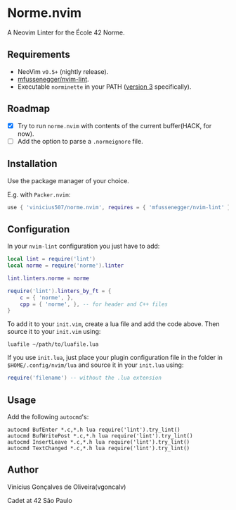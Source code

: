 # Norme.nvim

A Neovim Linter for the École 42 Norme.

Requirements
---

- NeoVim `v0.5+` (nightly release).
- [mfussenegger/nvim-lint](https://github.com/mfussenegger/nvim-lint).
- Executable `norminette` in your PATH ([version 3](https://github.com/42School/norminette) specifically).

Roadmap
---

- [X] Try to run `norme.nvim` with contents of the current buffer(HACK, for now).
- [ ] Add the option to parse a `.normeignore` file.

Installation
---

Use the package manager of your choice.

E.g. with `Packer.nvim`:

```lua
use { 'vinicius507/norme.nvim', requires = { 'mfussenegger/nvim-lint' } }
```

Configuration
---

In your `nvim-lint` configuration you just have to add:

```lua
local lint = require('lint')
local norme = require('norme').linter

lint.linters.norme = norme

require('lint').linters_by_ft = {
	c = { 'norme', },
	cpp = { 'norme', }, -- for header and C++ files
}
```

To add it to your `init.vim`, create a lua file and add the code above. Then source it to your `init.vim` using:

```vim
luafile ~/path/to/luafile.lua
```

If you use `init.lua`, just place your plugin configuration file in the folder in `$HOME/.config/nvim/lua` and source it in your `init.lua` using:
```lua
require('filename') -- without the .lua extension
```

Usage
---

Add the following `autocmd`'s:

```vim
autocmd BufEnter *.c,*.h lua require('lint').try_lint()
autocmd BufWritePost *.c,*.h lua require('lint').try_lint()
autocmd InsertLeave *.c,*.h lua require('lint').try_lint()
autocmd TextChanged *.c,*.h lua require('lint').try_lint()
```

Author
---

Vinícius Gonçalves de Oliveira(vgoncalv)

Cadet at 42 São Paulo
